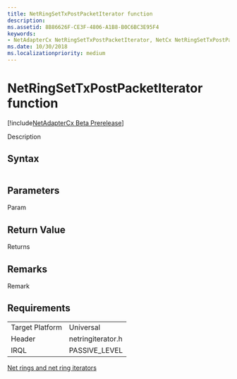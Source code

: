 ```yaml
---
title: NetRingSetTxPostPacketIterator function
description: 
ms.assetid: 8B86626F-CE3F-4806-A1B8-B0C6BC3E95F4
keywords:
- NetAdapterCx NetRingSetTxPostPacketIterator, NetCx NetRingSetTxPostPacketIterator
ms.date: 10/30/2018
ms.localizationpriority: medium
---
```


# NetRingSetTxPostPacketIterator function

[!include[NetAdapterCx Beta Prerelease](../netcx-beta-prerelease.md)]

Description

## Syntax

```cpp

```

## Parameters

Param

## Return Value

Returns 

## Remarks

Remark

## Requirements

|  |  |
| --- | --- |
| Target Platform | Universal |
| Header | netringiterator.h |
| IRQL | PASSIVE_LEVEL |

[Net rings and net ring iterators](net-rings-and-net-ring-iterators.md)